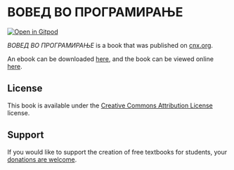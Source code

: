 # ВОВЕД ВО ПРОГРАМИРАЊЕ

[![Open in Gitpod](https://gitpod.io/button/open-in-gitpod.svg)](https://gitpod.io/from-referrer/)

_ВОВЕД ВО ПРОГРАМИРАЊЕ_ is a book that was published on [cnx.org](https://cnx.org/).

An ebook can be downloaded [here](https://github.com/cnx-user-books/cnxbook-voved-vo-programiranje/releases/latest), and the book can be viewed online [here](https://github.com/cnx-user-books/cnxbook-voved-vo-programiranje/releases/latest).

## License
This book is available under the [Creative Commons Attribution License](./LICENSE) license.

## Support
If you would like to support the creation of free textbooks for students, your [donations are welcome](https://riceconnect.rice.edu/donation/support-openstax-banner).
